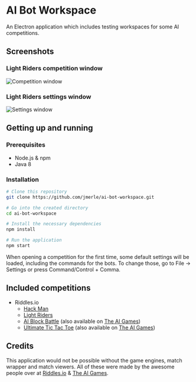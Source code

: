 # AI Bot Workspace
An Electron application which includes testing workspaces for some AI competitions.

## Screenshots
### Light Riders competition window
![Competition window](https://i.imgur.com/N0ZnEml.png)

### Light Riders settings window
![Settings window](https://i.imgur.com/i7A71az.png)

## Getting up and running
### Prerequisites
- Node.js & npm
- Java 8

### Installation
```bash
# Clone this repository
git clone https://github.com/jmerle/ai-bot-workspace.git

# Go into the created directory
cd ai-bot-workspace

# Install the necessary dependencies
npm install

# Run the application
npm start
```

When opening a competition for the first time, some default settings will be loaded, including the commands for the bots. To change those, go to File -> Settings or press Command/Control + Comma.

## Included competitions
- Riddles.io
  - [Hack Man](https://booking.riddles.io/competitions/hack-man)
  - [Light Riders](https://starapple.riddles.io/competitions/light-riders)
  - [AI Block Battle](https://playground.riddles.io/competitions/ai-block-battle) (also available on [The AI Games](http://theaigames.com/competitions/ai-block-battle))
  - [Ultimate Tic Tac Toe](https://playground.riddles.io/competitions/ultimate-tic-tac-toe) (also available on [The AI Games](http://theaigames.com/competitions/ultimate-tic-tac-toe))

## Credits
This application would not be possible without the game engines, match wrapper and match viewers. All of these were made by the awesome people over at [Riddles.io](https://github.com/riddlesio) & [The AI Games](https://github.com/theaigames).
